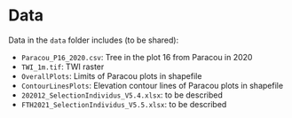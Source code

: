 # Data

Data in the `data` folder includes (to be shared):

* `Paracou_P16_2020.csv`: Tree in the plot 16 from Paracou in 2020
* `TWI_1m.tif`: TWI raster
* `OverallPlots`: Limits of Paracou plots in shapefile
* `ContourLinesPlots`: Elevation contour lines of Paracou plots in shapefile
* `202012_SelectionIndividus_V5.4.xlsx`: to be described
* `FTH2021_SelectionIndividus_V5.5.xlsx`: to be described
